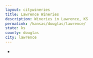 ```yaml
---
layout: citywineries
title: Lawrence Wineries
description: Wineries in Lawrence, KS
permalink: /kansas/douglas/lawrence/
state: ks
county: douglas
city: lawrence
---
```

-
